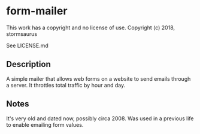 # form-mailer

This work has a copyright and no license of use.  Copyright (c) 2018, stormsaurus

See LICENSE.md

## Description

A simple mailer that allows web forms on a website to send emails through a server.  It throttles total traffic by hour and day.

## Notes

It's very old and dated now, possibly circa 2008.  Was used in a previous life to enable emailing form values.
